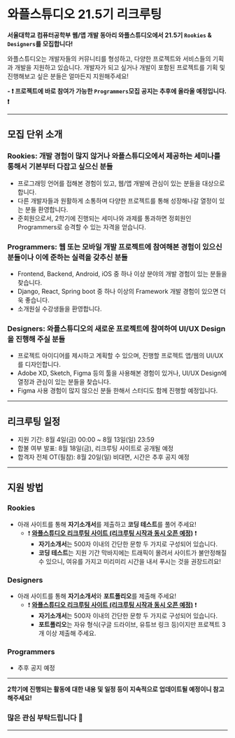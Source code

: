 # 와플스튜디오 21.5기 리크루팅

**서울대학교 컴퓨터공학부 웹/앱 개발 동아리 와플스튜디오에서 21.5기 `Rookies` & `Designers`를 모집합니다!**

와플스튜디오는 개발자들의 커뮤니티를 형성하고, 다양한 프로젝트와 서비스들의 기획과 개발을 지원하고 있습니다. 개발자가 되고 싶거나 개발이 포함된 프로젝트를 기획 및 진행해보고 싶은 분들은 얼마든지 지원해주세요!

**- ❗ 프로젝트에 바로 참여가 가능한 `Programmers`모집 공지는 추후에 올라올 예정입니다. ❗**

<hr/>

## 모집 단위 소개

### Rookies: 개발 경험이 많지 않거나 와플스튜디오에서 제공하는 세미나를 통해서 기본부터 다잡고 싶으신 분들
* 프로그래밍 언어를 접해본 경험이 있고, 웹/앱 개발에 관심이 있는 분들을 대상으로 합니다.
* 다른 개발자들과 원활하게 소통하며 다양한 프로젝트를 통해 성장해나갈 열정이 있는 분들 환영합니다.
* 준회원으로서, 2학기에 진행되는 세미나와 과제를 통과하면 정회원인 Programmers로 승격할 수 있는 자격을 얻습니다.

### Programmers: 웹 또는 모바일 개발 프로젝트에 참여해본 경험이 있으신 분들이나 이에 준하는 실력을 갖추신 분들
* Frontend, Backend, Android, iOS 중 하나 이상 분야의 개발 경험이 있는 분들을 찾습니다.
* Django, React, Spring boot 중 하나 이상의 Framework 개발 경험이 있으면 더욱 좋습니다.
* 소개원실 수강생들을 환영합니다.

### Designers: 와플스튜디오의 새로운 프로젝트에 참여하여 UI/UX Design을 진행해 주실 분들
* 프로젝트 아이디어를 제시하고 계획할 수 있으며, 진행할 프로젝트 앱/웹의 UI/UX를 디자인합니다.
* Adobe XD, Sketch, Figma 등의 툴을 사용해본 경험이 있거나, UI/UX Design에 열정과 관심이 있는 분들을 찾습니다.
* Figma 사용 경험이 많지 않으신 분들 한해서 스터디도 함께 진행할 예정입니다.

<hr/>

## 리크루팅 일정
* 지원 기간: 8월 4일(금) 00:00 ~ 8월 13일(일) 23:59
* 합불 여부 발표: 8월 18일(금), 리크루팅 사이트로 공개될 예정
* 합격자 전체 OT(필참): 8월 20일(일) 비대면, 시간은 추후 공지 예정

<hr/>

## 지원 방법

### Rookies

* 아래 사이트를 통해 **자기소개서**를 제출하고 **코딩 테스트**를 풀어 주세요!
  * ❗ **[와플스튜디오 리크루팅 사이트 (리크루팅 시작과 동시 오픈 예정)](wacruit.wafflestudio.com)** ❗
    * **자기소개서**는 500자 이내의 간단한 문항 두 가지로 구성되어 있습니다. 
    * **코딩 테스트**는 지원 기간 막바지에는 트래픽이 몰려서 사이트가 불안정해질 수 있으니, 여유를 가지고 미리미리 시간을 내서 푸시는 것을 권장드려요!

### Designers
* 아래 사이트를 통해 **자기소개서**와 **포트폴리오**를 제출해 주세요! 
  * ❗ **[와플스튜디오 리크루팅 사이트 (리크루팅 시작과 동시 오픈 예정)](wacruit.wafflestudio.com)** ❗
    * **자기소개서**는 500자 이내의 간단한 문항 두 가지로 구성되어 있습니다.
    * **포트폴리오**는 자유 형식(구글 드라이브, 유튜브 링크 등)이지만 프로젝트 3개 이상 제출해 주세요.

### Programmers
* 추후 공지 예정

<hr/>

**2학기에 진행되는 활동에 대한 내용 및 일정 등이 지속적으로 업데이트될 예정이니 참고해주세요!**

### 많은 관심 부탁드립니다 🥰

<hr/>

